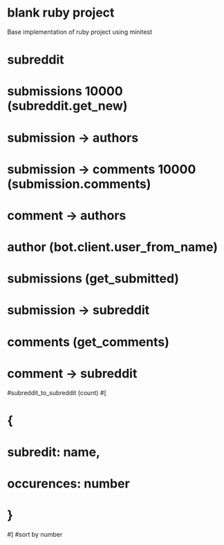 # blank ruby project
Base implementation of ruby project using minitest

# subreddit
#  submissions 10000 (subreddit.get_new)
#     submission -> authors
#  submission -> comments 10000 (submission.comments)
#      comment -> authors

# author (bot.client.user_from_name)
#   submissions (get_submitted)
#      submission -> subreddit
#   comments (get_comments)
#       comment -> subreddit

#subreddit_to_subreddit (count)
#[
#  {
#    subredit: name,
#    occurences: number
#  }
#]
#sort by number
